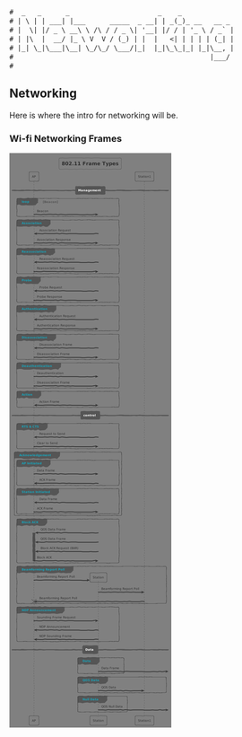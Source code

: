 ```text
#  _   _      _                      _    _
# | \ | | ___| |___      _____  _ __| | _(_)_ __   __ _
# |  \| |/ _ \ __\ \ /\ / / _ \| '__| |/ / | '_ \ / _` |
# | |\  |  __/ |_ \ V  V / (_) | |  |   <| | | | | (_| |
# |_| \_|\___|\__| \_/\_/ \___/|_|  |_|\_\_|_| |_|\__, |
#                                                 |___/
#
```

## Networking

Here is where the intro for networking will be.

### Wi-fi Networking Frames

![Types of Wifi Frames](../assets/img/802.11.png)
